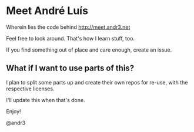 # Meet André Luís

Wherein lies the code behind http://meet.andr3.net

Feel free to look around. That's how I learn stuff, too.

If you find something out of place and care enough, create an issue. 

## What if I want to use parts of this?

I plan to split some parts up and create their own repos for re-use, with the respective licenses.

I'll update this when that's done.


Enjoy!

@andr3
